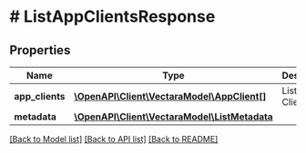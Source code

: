 # # ListAppClientsResponse

## Properties

Name | Type | Description | Notes
------------ | ------------- | ------------- | -------------
**app_clients** | [**\OpenAPI\Client\VectaraModel\AppClient[]**](AppClient.md) | List of App Clients. | [optional]
**metadata** | [**\OpenAPI\Client\VectaraModel\ListMetadata**](ListMetadata.md) |  | [optional]

[[Back to Model list]](../../README.md#models) [[Back to API list]](../../README.md#endpoints) [[Back to README]](../../README.md)
